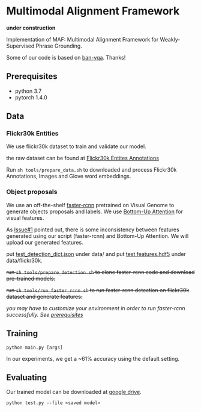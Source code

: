 # Multimodal Alignment Framework
**under construction**

Implementation of MAF: Multimodal Alignment Framework for Weakly-Supervised Phrase Grounding.

Some of our code is based on [ban-vqa](https://github.com/jnhwkim/ban-vqa). Thanks!


## Prerequisites
- python 3.7
- pytorch 1.4.0 


## Data

### Flickr30k Entities
We use flickr30k dataset to train and validate our model.

the raw dataset can be found at [Flickr30k Entites Annotations](https://github.com/BryanPlummer/flickr30k_entities/blob/master/annotations.zip)

Run
`
 sh tools/prepare_data.sh
`
to downloaded and process Flickr30k Annotations, Images and Glove word embeddings.


### Object proposals

We use an off-the-shelf [faster-rcnn](https://github.com/jwyang/faster-rcnn.pytorch) pretrained on Visual Genome 
to generate objects proposals and labels. 
We use [Bottom-Up Attention](https://github.com/airsplay/py-bottom-up-attention) for visual features.

As [Issue#1](https://github.com/qinzzz/Multimodal-Alignment-Framework/issues/1#issue-727382153) pointed out, there is some inconsistency
between features generated using our script (faster-rcnn) and Bottom-Up Attention.
We will upload our generated features.

put [test_detection_dict.json](https://drive.google.com/file/d/1hVLDcsks2MuDJWpl2QB1H8DBCUefKCRY/view?usp=sharing) under data/ 
and put [test features.hdf5](https://drive.google.com/file/d/1Uwv5S8qPp0rkCtR2bD8PNiYsJ0WL-u5a/view?usp=sharing) under data/flickr30k.

~~run ` sh tools/prepare_detection.sh ` to clone faster-rcnn code and download pre-trained models.~~

~~run ` sh tools/run_faster_rcnn.sh ` to run faster-rcnn detection on flickr30k dataset and generate features.~~

*you may have to customize your environment in order to run faster-rcnn successfully. 
See [prerequisites](https://github.com/jwyang/faster-rcnn.pytorch#prerequisites)*


## Training

`
python main.py [args]
`

In our experiments, we get a ~61% accuracy using the default setting.

## Evaluating

Our trained model can be downloaded at [google drive](https://drive.google.com/file/d/1hVLDcsks2MuDJWpl2QB1H8DBCUefKCRY/view?usp=sharing).

`
python test.py --file <saved model>
`
